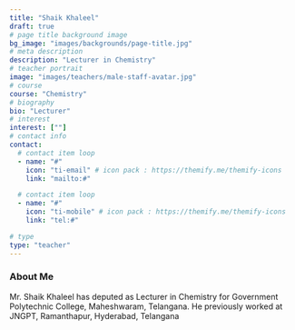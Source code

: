 ```yaml
---
title: "Shaik Khaleel"
draft: true
# page title background image
bg_image: "images/backgrounds/page-title.jpg"
# meta description
description: "Lecturer in Chemistry"
# teacher portrait
image: "images/teachers/male-staff-avatar.jpg"
# course
course: "Chemistry"
# biography
bio: "Lecturer"
# interest
interest: [""]
# contact info
contact:
  # contact item loop
  - name: "#"
    icon: "ti-email" # icon pack : https://themify.me/themify-icons
    link: "mailto:#"

  # contact item loop
  - name: "#"
    icon: "ti-mobile" # icon pack : https://themify.me/themify-icons
    link: "tel:#"

# type
type: "teacher"
---
```


### About Me

Mr. Shaik Khaleel has deputed as Lecturer in Chemistry for Government Polytechnic College, Maheshwaram, Telangana. He previously worked at JNGPT, Ramanthapur, Hyderabad, Telangana
